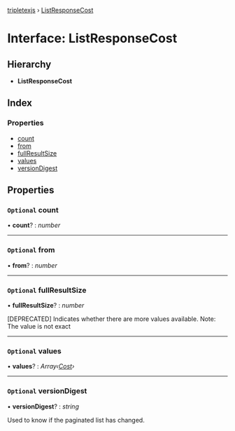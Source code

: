 [tripletexjs](../README.md) › [ListResponseCost](listresponsecost.md)

# Interface: ListResponseCost

## Hierarchy

* **ListResponseCost**

## Index

### Properties

* [count](listresponsecost.md#optional-count)
* [from](listresponsecost.md#optional-from)
* [fullResultSize](listresponsecost.md#optional-fullresultsize)
* [values](listresponsecost.md#optional-values)
* [versionDigest](listresponsecost.md#optional-versiondigest)

## Properties

### `Optional` count

• **count**? : *number*

___

### `Optional` from

• **from**? : *number*

___

### `Optional` fullResultSize

• **fullResultSize**? : *number*

[DEPRECATED] Indicates whether there are more values available. Note: The value is not exact

___

### `Optional` values

• **values**? : *Array‹[Cost](cost.md)›*

___

### `Optional` versionDigest

• **versionDigest**? : *string*

Used to know if the paginated list has changed.
